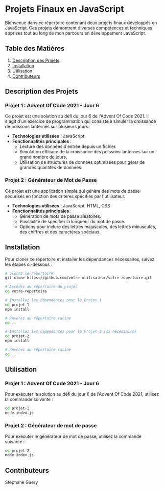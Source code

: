 # Projets Finaux en JavaScript

Bienvenue dans ce répertoire contenant deux projets finaux développés en JavaScript. Ces projets démontrent diverses compétences et techniques apprises tout au long de mon parcours en développement JavaScript.

## Table des Matières

1. [Description des Projets](#description-des-projets)
2. [Installation](#installation)
3. [Utilisation](#utilisation)
4. [Contributeurs](#contributeurs)

## Description des Projets

### Projet 1 : Advent Of Code 2021 - Jour 6

Ce projet est une solution au défi du jour 6 de l'Advent Of Code 2021. Il s'agit d'un exercice de programmation qui consiste à simuler la croissance de poissons lanternes sur plusieurs jours.

- **Technologies utilisées** : JavaScript
- **Fonctionnalités principales** :
  - Lecture des données d'entrée depuis un fichier.
  - Simulation efficace de la croissance des poissons lanternes sur un grand nombre de jours.
  - Utilisation de structures de données optimisées pour gérer de grandes quantités de données.

### Projet 2 : Générateur de Mot de Passe

Ce projet est une application simple qui génère des mots de passe sécurisés en fonction des critères spécifiés par l'utilisateur.

- **Technologies utilisées** : JavaScript, HTML, CSS
- **Fonctionnalités principales** :
  - Génération de mots de passe aléatoires.
  - Possibilité de spécifier la longueur du mot de passe.
  - Options pour inclure des lettres majuscules, des lettres minuscules, des chiffres et des caractères spéciaux.

## Installation

Pour cloner ce répertoire et installer les dépendances nécessaires, suivez les étapes ci-dessous :

```bash
# Clonez le répertoire
git clone https://github.com/votre-utilisateur/votre-repertoire.git

# Accédez au répertoire du projet
cd votre-repertoire

# Installez les dépendances pour le Projet 1
cd projet-1
npm install

# Revenez au répertoire racine
cd ..

# Installez les dépendances pour le Projet 2 (si nécessaire)
cd projet-2
npm install

# Revenez au répertoire racine
cd ..
```

## Utilisation

### Projet 1 : Advent Of Code 2021 - Jour 6

Pour exécuter la solution au défi du jour 6 de l'Advent Of Code 2021, utilisez la commande suivante :

```bash
cd projet-1
node index.js
```

### Projet 2 : Générateur de mot de passe

Pour exécuter le générateur de mot de passe, utilisez la commande suivante :

```bash
cd projet-2
node index.js
```

## Contributeurs

Stéphane Guery
